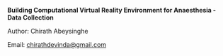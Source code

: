 <b>Building Computational Virtual Reality Environment for Anaesthesia - Data Collection</b>

Author: Chirath Abeysinghe

Email: chirathdevinda@gmail.com
